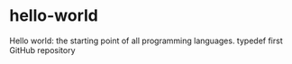 # hello-world
Hello world: the starting point of all programming languages. typedef first GitHub repository
